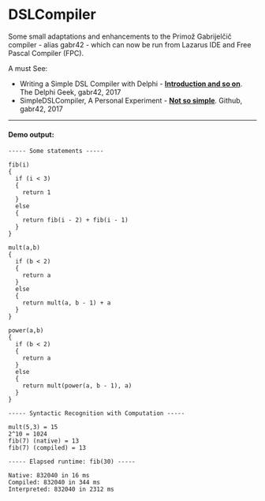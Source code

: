 # DSLCompiler
Some small adaptations and enhancements to the Primož Gabrijelčič compiler - alias gabr42 - which can now be run from Lazarus IDE and Free Pascal Compiler (FPC).

A must See:

* Writing a Simple DSL Compiler with Delphi  - **[Introduction and so on](https://www.thedelphigeek.com/2017/08/writing-simple-dsl-compiler-with-delphi.html)**. The Delphi Geek, gabr42, 2017
* SimpleDSLCompiler, A Personal Experiment - **[Not so simple](https://github.com/gabr42/SimpleDSLCompiler)**. Github, gabr42, 2017

***

#### Demo output:

```
----- Some statements -----

fib(i)
{
  if (i < 3)
  {
    return 1
  }
  else
  {
    return fib(i - 2) + fib(i - 1)
  }
}

mult(a,b)
{
  if (b < 2)
  {
    return a
  }
  else
  {
    return mult(a, b - 1) + a
  }
}

power(a,b)
{
  if (b < 2)
  {
    return a
  }
  else
  {
    return mult(power(a, b - 1), a)
  }
}

----- Syntactic Recognition with Computation -----

mult(5,3) = 15
2^10 = 1024
fib(7) (native) = 13
fib(7) (compiled) = 13

----- Elapsed runtime: fib(30) -----

Native: 832040 in 16 ms
Compiled: 832040 in 344 ms
Interpreted: 832040 in 2312 ms
```
